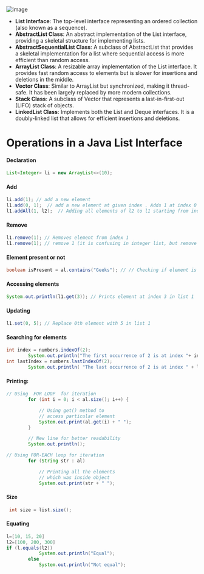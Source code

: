 ![image](https://github.com/user-attachments/assets/438d5c60-cebe-4bc9-8553-d04c7c78ef26)



- **List Interface**: The top-level interface representing an ordered collection (also known as a sequence).
- **AbstractList Class**: An abstract implementation of the List interface, providing a skeletal structure for implementing lists.
- **AbstractSequentialList Class**: A subclass of AbstractList that provides a skeletal implementation for a list where sequential access is more efficient than random access.
- **ArrayList Class**: A resizable array implementation of the List interface. It provides fast random access to elements but is slower for insertions and deletions in the middle.
- **Vector Class**: Similar to ArrayList but synchronized, making it thread-safe. It has been largely replaced by more modern collections.
- **Stack Class**: A subclass of Vector that represents a last-in-first-out (LIFO) stack of objects.
- **LinkedList Class**: Implements both the List and Deque interfaces. It is a doubly-linked list that allows for efficient insertions and deletions.

# Operations in a Java List Interface
#### Declaration
```java
List<Integer> li = new ArrayList<>(10);
```

#### Add
```java
li.add(1); // add a new element
l1.add(0, 1);  // add a new element at given index . Adds 1 at index 0
l1.addAll(1, l2);  // Adding all elements of l2 to l1 starting from index 1 , ie it inserts l2  in the first index
```

#### Remove
```java
l1.remove(1); // Removes element from index 1
l1.remove(1); // remove 1 (it is confusing in integer list, but remove "geeks" from [srfs,sgfs,geeks,wetwe] of index 0,1,2,3  l1.remove("geeks");)
```

#### Element present or not
```java
boolean isPresent = al.contains("Geeks"); // // Checking if element is present 
```

#### Accessing elements
```java
System.out.println(l1.get(3)); // Prints element at index 3 in list 1
```

#### Updating
```java
l1.set(0, 5); // Replace 0th element with 5 in list 1
```

#### Searching for elements
```java
int index = numbers.indexOf(2);
        System.out.println("The first occurrence of 2 is at index "+ index);  // use indexOf() to find the first occurrence of an  element in the list
int lastIndex = numbers.lastIndexOf(2);
        System.out.println( "The last occurrence of 2 is at index " + lastIndex);  // use lastIndexOf() to find the last occurrence of  an element in the list
```

#### Printing:
```java
// Using  FOR LOOP  for iteration
        for (int i = 0; i < al.size(); i++) {

            // Using get() method to
            // access particular element
            System.out.print(al.get(i) + " ");
        }

        // New line for better readability
        System.out.println();

// Using FOR-EACH loop for iteration
        for (String str : al)

            // Printing all the elements
            // which was inside object
            System.out.print(str + " ");
```

#### Size
```java
 int size = list.size();
```

#### Equating
```java
l=[10, 15, 20]
l2=[100, 200, 300]
if (l.equals(l2)) 
            System.out.println("Equal"); 
        else
            System.out.println("Not equal");
```

